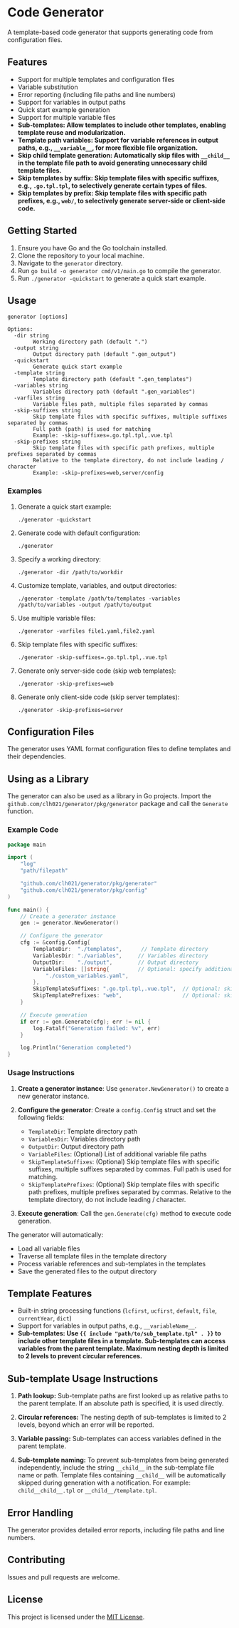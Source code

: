 # Code Generator

A template-based code generator that supports generating code from configuration files.

## Features

- Support for multiple templates and configuration files
- Variable substitution
- Error reporting (including file paths and line numbers)
- Support for variables in output paths
- Quick start example generation
- Support for multiple variable files
- **Sub-templates: Allow templates to include other templates, enabling template reuse and modularization.**
- **Template path variables: Support for variable references in output paths, e.g., `__variable__`, for more flexible file organization.**
- **Skip child template generation: Automatically skip files with `__child__` in the template file path to avoid generating unnecessary child template files.**
- **Skip templates by suffix: Skip template files with specific suffixes, e.g., `.go.tpl.tpl`, to selectively generate certain types of files.**
- **Skip templates by prefix: Skip template files with specific path prefixes, e.g., `web/`, to selectively generate server-side or client-side code.**

## Getting Started

1. Ensure you have Go and the Go toolchain installed.
2. Clone the repository to your local machine.
3. Navigate to the `generator` directory.
4. Run `go build -o generator cmd/v1/main.go` to compile the generator.
5. Run `./generator -quickstart` to generate a quick start example.

## Usage

```
generator [options]

Options:
  -dir string
        Working directory path (default ".")
  -output string
        Output directory path (default ".gen_output")
  -quickstart
        Generate quick start example
  -template string
        Template directory path (default ".gen_templates")
  -variables string
        Variables directory path (default ".gen_variables")
  -varfiles string
        Variable files path, multiple files separated by commas
  -skip-suffixes string
        Skip template files with specific suffixes, multiple suffixes separated by commas
        Full path (path) is used for matching
        Example: -skip-suffixes=.go.tpl.tpl,.vue.tpl
  -skip-prefixes string
        Skip template files with specific path prefixes, multiple prefixes separated by commas
        Relative to the template directory, do not include leading / character
        Example: -skip-prefixes=web,server/config
```

### Examples

1. Generate a quick start example:

    ```
    ./generator -quickstart
    ```

2. Generate code with default configuration:

    ```
    ./generator
    ```

3. Specify a working directory:

    ```
    ./generator -dir /path/to/workdir
    ```

4. Customize template, variables, and output directories:

    ```
    ./generator -template /path/to/templates -variables /path/to/variables -output /path/to/output
    ```

5. Use multiple variable files:

    ```
    ./generator -varfiles file1.yaml,file2.yaml
    ```

6. Skip template files with specific suffixes:

    ```
    ./generator -skip-suffixes=.go.tpl.tpl,.vue.tpl
    ```

7. Generate only server-side code (skip web templates):

    ```
    ./generator -skip-prefixes=web
    ```

8. Generate only client-side code (skip server templates):

    ```
    ./generator -skip-prefixes=server
    ```

## Configuration Files

The generator uses YAML format configuration files to define templates and their dependencies.

## Using as a Library

The generator can also be used as a library in Go projects. Import the `github.com/clh021/generator/pkg/generator` package and call the `Generate` function.

### Example Code

```go
package main

import (
	"log"
	"path/filepath"

	"github.com/clh021/generator/pkg/generator"
	"github.com/clh021/generator/pkg/config"
)

func main() {
	// Create a generator instance
	gen := generator.NewGenerator()

	// Configure the generator
	cfg := &config.Config{
		TemplateDir:  "./templates",      // Template directory
		VariablesDir: "./variables",     // Variables directory
		OutputDir:    "./output",        // Output directory
		VariableFiles: []string{         // Optional: specify additional variable files
			"./custom_variables.yaml",
		},
		SkipTemplateSuffixes: ".go.tpl.tpl,.vue.tpl",  // Optional: skip files with these suffixes
		SkipTemplatePrefixes: "web",                   // Optional: skip files with these path prefixes
	}

	// Execute generation
	if err := gen.Generate(cfg); err != nil {
		log.Fatalf("Generation failed: %v", err)
	}

	log.Println("Generation completed")
}
```

### Usage Instructions

1. **Create a generator instance**: Use `generator.NewGenerator()` to create a new generator instance.

2. **Configure the generator**: Create a `config.Config` struct and set the following fields:
   - `TemplateDir`: Template directory path
   - `VariablesDir`: Variables directory path
   - `OutputDir`: Output directory path
   - `VariableFiles`: (Optional) List of additional variable file paths
   - `SkipTemplateSuffixes`: (Optional) Skip template files with specific suffixes, multiple suffixes separated by commas. Full path is used for matching.
   - `SkipTemplatePrefixes`: (Optional) Skip template files with specific path prefixes, multiple prefixes separated by commas. Relative to the template directory, do not include leading / character.

3. **Execute generation**: Call the `gen.Generate(cfg)` method to execute code generation.

The generator will automatically:
- Load all variable files
- Traverse all template files in the template directory
- Process variable references and sub-templates in the templates
- Save the generated files to the output directory

## Template Features

- Built-in string processing functions (`lcfirst`, `ucfirst`, `default`, `file`, `currentYear`, `dict`)
- Support for variables in output paths, e.g., `__variableName__`.
- **Sub-templates: Use `{{ include "path/to/sub_template.tpl" . }}` to include other template files in a template. Sub-templates can access variables from the parent template. Maximum nesting depth is limited to 2 levels to prevent circular references.**

## Sub-template Usage Instructions

1. **Path lookup:** Sub-template paths are first looked up as relative paths to the parent template. If an absolute path is specified, it is used directly.

2. **Circular references:** The nesting depth of sub-templates is limited to 2 levels, beyond which an error will be reported.

3. **Variable passing:** Sub-templates can access variables defined in the parent template.

4. **Sub-template naming:** To prevent sub-templates from being generated independently, include the string `__child__` in the sub-template file name or path. Template files containing `__child__` will be automatically skipped during generation with a notification. For example: `child__child__.tpl` or `__child__/template.tpl`.

## Error Handling

The generator provides detailed error reports, including file paths and line numbers.

## Contributing

Issues and pull requests are welcome.

## License

This project is licensed under the [MIT License](LICENSE).
